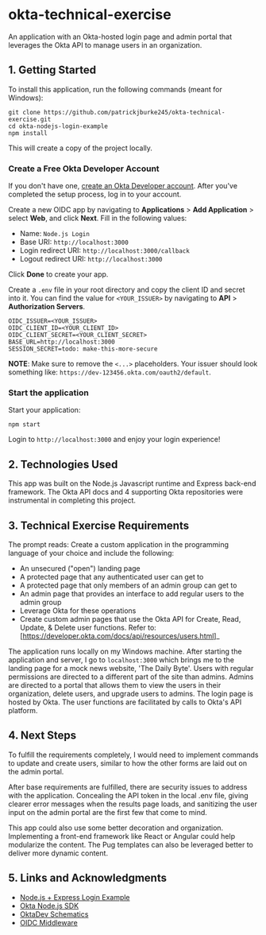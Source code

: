 # okta-technical-exercise
An application with an Okta-hosted login page and admin portal that leverages the Okta API to manage users in an organization.

## 1. Getting Started

To install this application, run the following commands (meant for Windows):
```
git clone https://github.com/patrickjburke245/okta-technical-exercise.git
cd okta-nodejs-login-example
npm install
```
This will create a copy of the project locally.
### Create a Free Okta Developer Account

If you don't have one, [create an Okta Developer account](https://developer.okta.com/signup/). After you've completed the setup process, log in to your account.

Create a new OIDC app by navigating to **Applications** > **Add Application** > select **Web**, and click **Next**. Fill in the following values:

* Name: `Node.js Login`
* Base URI: `http://localhost:3000`
* Login redirect URI: `http://localhost:3000/callback`
* Logout redirect URI: `http://localhost:3000`

Click **Done** to create your app.

Create a `.env` file in your root directory and copy the client ID and secret into it. You can find the value for `<YOUR_ISSUER>` by navigating to **API** > **Authorization Servers**.

```
OIDC_ISSUER=<YOUR_ISSUER>
OIDC_CLIENT_ID=<YOUR_CLIENT_ID>
OIDC_CLIENT_SECRET=<YOUR_CLIENT_SECRET>
BASE_URL=http://localhost:3000
SESSION_SECRET=todo: make-this-more-secure
```

**NOTE**: Make sure to remove the `<...>` placeholders. Your issuer should look something like: `https://dev-123456.okta.com/oauth2/default`.

### Start the application

Start your application:

```
npm start
```

Login to `http://localhost:3000` and enjoy your login experience!

## 2. Technologies Used
This app was built on the Node.js Javascript runtime and Express back-end framework. The Okta API docs and 4 supporting Okta repositories were instrumental in completing this project.

## 3. Technical Exercise Requirements
The prompt reads:
Create a custom application in the programming language of your choice and include the following:
+ An unsecured ("open") landing page
+ A protected page that any authenticated user can get to
+ A protected page that only members of an admin group can get to
+ An admin page that provides an interface to add regular users to the admin group
+ Leverage Okta for these operations
+ Create custom admin pages that use the Okta API for Create, Read, Update, & Delete user functions. Refer to: [https://developer.okta.com/docs/api/resources/users.html]_

The application runs locally on my Windows machine. After starting the application and server, I go to `localhost:3000` which brings me to the landing page for a mock news website, 'The Daily Byte'. Users with regular permissions are directed to a different part of the site than admins. Admins are directed to a portal that allows them to view the users in their organization, delete users, and upgrade users to admins. The login page is hosted by Okta. The user functions are facilitated by calls to Okta's API platform.

## 4. Next Steps
To fulfill the requirements completely, I would need to implement commands to update and create users, similar to how the other forms are laid out on the admin portal.

After base requirements are fulfilled, there are security issues to address with the application. Concealing the API token in the local .env file, giving clearer error messages when the results page loads, and sanitizing the user input on the admin portal are the first few that come to mind.

This app could also use some better decoration and organization. Implementing a front-end framework like React or Angular could help modularize the content. The Pug templates can also be leveraged better to deliver more dynamic content. 

## 5. Links and Acknowledgments
* [Node.js + Express Login Example](https://github.com/oktadeveloper/okta-nodejs-login-example#readme)
* [Okta Node.js SDK](https://github.com/okta/okta-sdk-nodejs#readme)
* [OktaDev Schematics](https://github.com/oktadeveloper/schematics#readme)
* [OIDC Middleware](https://github.com/okta/okta-oidc-js/tree/master/packages/oidc-middleware#readme)
